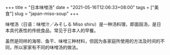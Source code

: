 +++
title = "日本味噌汤"
date = "2021-05-16T12:06:33+08:00"
tags = ["美食"]
slug = "japan-miso-soup"
+++

味噌汤（日语：味噌汁／みそしる Miso shiru）是一种汤料理，即面豉汤，是日本具代表性的传统食品，常见于日本人的早餐。

虽然是同样的海带、鱼干、味噌三种材料，但因为各家庭所使用的方法及时间的不同，所以家家有不同的味噌汤的做法。
